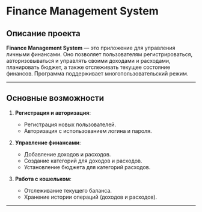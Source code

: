 # Finance Management System

## Описание проекта

**Finance Management System** — это приложение для управления личными финансами. Оно позволяет пользователям регистрироваться, авторизовываться и управлять своими доходами и расходами, планировать бюджет, а также отслеживать текущее состояние финансов. Программа поддерживает многопользовательский режим.

---

## Основные возможности

1. **Регистрация и авторизация**:
   - Регистрация новых пользователей.
   - Авторизация с использованием логина и пароля.

2. **Управление финансами**:
   - Добавление доходов и расходов.
   - Создание категорий для доходов и расходов.
   - Установление бюджета для категорий расходов.

3. **Работа с кошельком**:
   - Отслеживание текущего баланса.
   - Хранение истории операций (доходов и расходов).

---
